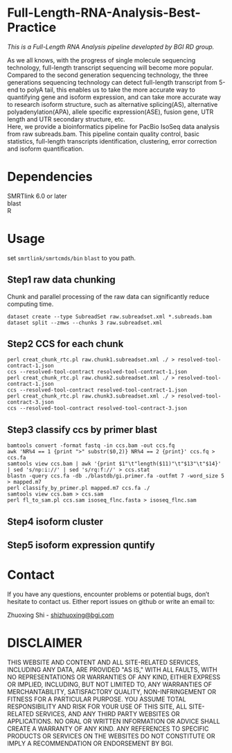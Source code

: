 # Full-Length-RNA-Analysis-Best-Practice
*This is a Full-Length RNA Analysis pipeline developted by BGI RD group.*

As we all knows, with the progress of single molecule sequencing technology, full-length transcript sequencing will become more popular. Compared to the second generation sequencing technology, the three generations sequencing technology can detect full-length transcript from 5-end to polyA tail, this enables us to take the more accurate way to quantifying gene and isoform expression, and can take more accurate way to research isoform structure, such as alternative splicing(AS), alternative polyadenylation(APA), allele specific expression(ASE), fusion gene, UTR length and UTR secondary structure, etc.   
Here, we provide a bioinformatics pipeline for PacBio IsoSeq data analysis from raw subreads.bam. This pipeline contain quality control, basic statistics, full-length transcripts identification, clustering, error correction and isoform quantification.   

# Dependencies   
SMRTlink 6.0 or later  
blast   
R

# Usage
set `smrtlink/smrtcmds/bin` `blast` to you path.

## Step1 raw data chunking
Chunk and parallel processing of the raw data can significantly reduce computing time.
```
dataset create --type SubreadSet raw.subreadset.xml *.subreads.bam
dataset split --zmws --chunks 3 raw.subreadset.xml
```
## Step2 CCS for each chunk
```
perl creat_chunk_rtc.pl raw.chunk1.subreadset.xml ./ > resolved-tool-contract-1.json   
ccs --resolved-tool-contract resolved-tool-contract-1.json   
perl creat_chunk_rtc.pl raw.chunk2.subreadset.xml ./ > resolved-tool-contract-1.json   
ccs --resolved-tool-contract resolved-tool-contract-1.json  
perl creat_chunk_rtc.pl raw.chunk3.subreadset.xml ./ > resolved-tool-contract-3.json   
ccs --resolved-tool-contract resolved-tool-contract-3.json  
```
## Step3 classify ccs by primer blast
```
bamtools convert -format fastq -in ccs.bam -out ccs.fq 
awk 'NR%4 == 1 {print ">" substr($0,2)} NR%4 == 2 {print}' ccs.fq > ccs.fa 
samtools view ccs.bam | awk '{print $1"\t"length($11)"\t"$13"\t"$14}' | sed 's/np:i://' | sed 's/rq:f://' > ccs.stat 
blastn -query ccs.fa -db ./blastdb/gi.primer.fa -outfmt 7 -word_size 5 > mapped.m7 
perl classify_by_primer.pl mapped.m7 ccs.fa ./ 
samtools view ccs.bam > ccs.sam 
perl fl_to_sam.pl ccs.sam isoseq_flnc.fasta > isoseq_flnc.sam 
```
## Step4 isoform cluster

## Step5 isoform expression quntify


# Contact
If you have any questions, encounter problems or potential bugs, don’t hesitate to contact us. Either report issues on github or write an email to:

Zhuoxing Shi - shizhuoxing@bgi.com

# DISCLAIMER
THIS WEBSITE AND CONTENT AND ALL SITE-RELATED SERVICES, INCLUDING ANY DATA, ARE PROVIDED "AS IS," WITH ALL FAULTS, WITH NO REPRESENTATIONS OR WARRANTIES OF ANY KIND, EITHER EXPRESS OR IMPLIED, INCLUDING, BUT NOT LIMITED TO, ANY WARRANTIES OF MERCHANTABILITY, SATISFACTORY QUALITY, NON-INFRINGEMENT OR FITNESS FOR A PARTICULAR PURPOSE. YOU ASSUME TOTAL RESPONSIBILITY AND RISK FOR YOUR USE OF THIS SITE, ALL SITE-RELATED SERVICES, AND ANY THIRD PARTY WEBSITES OR APPLICATIONS. NO ORAL OR WRITTEN INFORMATION OR ADVICE SHALL CREATE A WARRANTY OF ANY KIND. ANY REFERENCES TO SPECIFIC PRODUCTS OR SERVICES ON THE WEBSITES DO NOT CONSTITUTE OR IMPLY A RECOMMENDATION OR ENDORSEMENT BY BGI.
